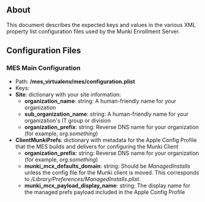 About
----------
This document describes the expected keys and values in the various XML property list configuration files used by the Munki Enrollment Server.

Configuration Files
----------
### MES Main Configuration ###
* Path: **<container>/mes_virtualenv/mes/configuration.plist**
* Keys:
* **Site**: dictionary with your site information:
   * **organization_name**: string: A human-friendly name for your organization
   * **sub_organization_name**: string: A human-friendly name for your organization's IT group or division
   * **organization_prefix**: string: Reverse DNS name for your organization (for example, _org.something_)
* **ClientMunkiPrefs**: dictionary with metadata for the Apple Config Profile that the MES builds and delivers for configuring the Munki Client
   * **organization_prefix**: string: Reverse DNS name for your organization (for example, _org.something_)
   * **munki_mcx_defaults_domain**: string: Should be _ManagedInstalls_ unless the config file for the Munki client is moved.  This corresponds to _/Library/Preferences/ManagedInstalls.plist_.
   * **munki_mcx_payload_display_name**: string: The display name for the managed prefs payload included in the Apple Config Profile
